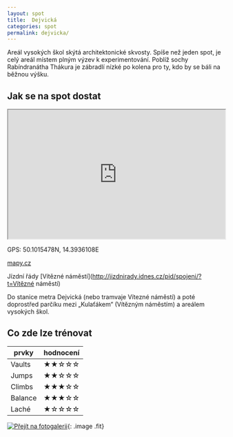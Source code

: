 ```yaml
---
layout: spot
title:  Dejvická
categories: spot
permalink: dejvicka/
---
```


Areál vysokých škol skýtá architektonické skvosty. Spíše než jeden spot, je celý areál místem plným výzev k experimentování. Poblíž sochy Rabíndranátha Thákura je zábradlí nízké po kolena pro ty, kdo by se báli na běžnou výšku.

## Jak se na spot dostat

<iframe width="100%" height="300" src="https://www.google.com/maps/embed/v1/place?zoom=14&q=50.1015478N, 14.3936108E&key=AIzaSyAZNXlZoYrkgR4P9ZNMlyukmqrnvc1hWXM"></iframe>

GPS: 50.1015478N, 14.3936108E

[mapy.cz](http://www.mapy.cz/s/kRAW)

Jízdní řády [Vítězné náměstí](http://jizdnirady.idnes.cz/pid/spojeni/?t=Vítězné náměstí)

Do stanice metra Dejvická (nebo tramvaje Vítezné náměstí) a poté doprostřed parčíku mezi „Kulaťákem“ (Vítězným náměstím) a areálem vysokých škol.

## Co zde lze trénovat

| prvky          | hodnocení |
| -------------- | --------- |
| Vaults         | ★★☆☆☆     |
| Jumps          | ★★☆☆☆     |
| Climbs         | ★★★☆☆     |
| Balance        | ★★★☆☆     |
| Laché          | ★☆☆☆☆     |

[![Přejít na fotogalerii](http://www.rajce.net/f1040657013/700px)](http://www.rajce.net/f1040657013){: .image .fit}

<link rel="image_src" href="https://lh3.googleusercontent.com/eEOTT3KQAC8zymheZm3ishkDb7qkrxheKQzZlTHAoaaW0dZ-39O9l-WGEwESpM9DPLvZAzcvvrAeS9ru8syXxh1Bypjb6lkH2LcX00-n7AoHFxEqjW_4SghzwHcBKxHHIS2VFj1uWWQ7ExwsAUn5f11lCR5trAMkyql9gX6YPUao05r5jCDHaffYJBJ7NGhwQhKTYYD3qYYVYRe9Di1rBtFDmlIYEYOsypcd2K0GJFPOAGsbNeuQG1nIzvx3Q0_Sxfw82lvNeSk6VyKRU7n5SOi8OSy4-baaWd4NdhJdHm-WMA005WWRKLpn7CLxlx9I4pL89GqrHrYtjlR8fKfKZ5OFUw4WAc9YWZ7Ygs3LiPHsTjDnFqu9uqMgOc272aVLz42BkEPTWf40RxxmT0TpAp-NecYVKrhVaiEy7jkKmpDCC80MfsPEkfmvGH0rrsbu2oizb6YMLzCXFCIaoF_Iibq8PMNUxXgI8l_fpyybqmSpWgF04iHQJKKybHQAR0DArgvrrkF0i3rOHrfIvIYaX47wovZjogMQiX7JJqQH0G6pr_Uip-mpnuS3l-fDhbGYQlsj=w950-h713-no" />